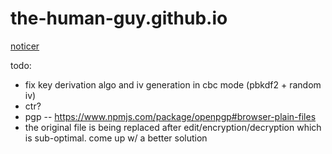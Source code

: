 # the-human-guy.github.io

[noticer](https://the-human-guy.github.io/noticer)

todo:
- fix key derivation algo and iv generation in cbc mode (pbkdf2 + random iv)
- ctr?
- pgp -- https://www.npmjs.com/package/openpgp#browser-plain-files
- the original file is being replaced after edit/encryption/decryption which is sub-optimal. come up w/ a better solution
